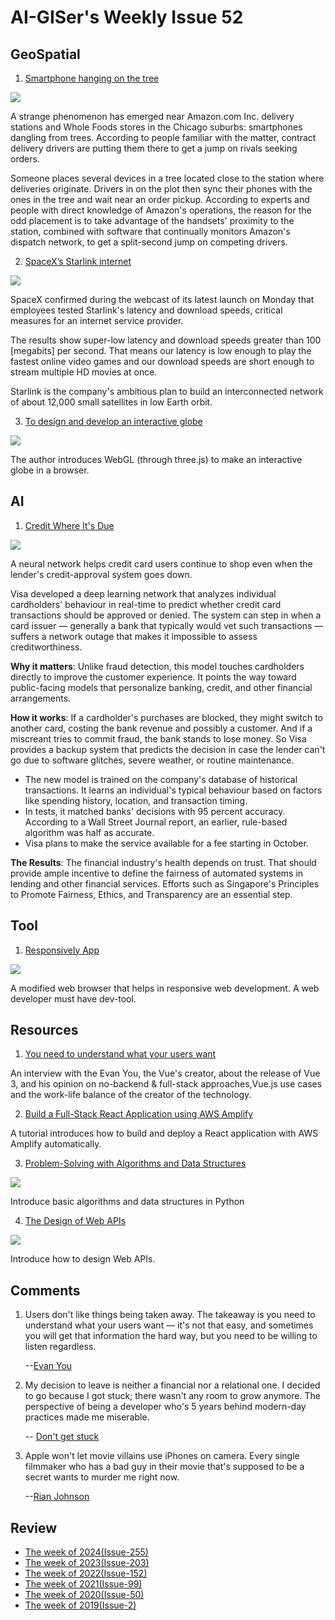 # AI-GISer's Weekly Issue 52

## GeoSpatial

1. [Smartphone hanging on the tree](https://www.bloomberg.com/news/articles/2020-09-01/amazon-drivers-are-hanging-smartphones-in-trees-to-get-more-work)

![](https://assets.bwbx.io/images/users/iqjWHBFdfxIU/iJjvOm5Z_KtE/v0/1400x-1.jpg)

A strange phenomenon has emerged near Amazon.com Inc. delivery stations and Whole Foods stores in the Chicago suburbs: smartphones dangling from trees. According to people familiar with the matter, contract delivery drivers are putting them there to get a jump on rivals seeking orders.

Someone places several devices in a tree located close to the station where deliveries originate. Drivers in on the plot then sync their phones with the ones in the tree and wait near an order pickup. According to experts and people with direct knowledge of Amazon's operations, the reason for the odd placement is to take advantage of the handsets' proximity to the station, combined with software that continually monitors Amazon's dispatch network, to get a split-second jump on competing drivers.

2. [SpaceX’s Starlink internet](https://www.cnbc.com/2020/09/03/spacex-starlink-satellite-internet-network-early-tests-show-fast-speeds.html)

![](https://camo.githubusercontent.com/cc3ae873b0e3a3e4b179a1c5d02f9431746c094d/68747470733a2f2f7777772e77616e67626173652e636f6d2f626c6f67696d672f61737365742f3230323030392f6267323032303039303430362e6a7067)

SpaceX confirmed during the webcast of its latest launch on Monday that employees tested Starlink's latency and download speeds, critical measures for an internet service provider.

The results show super-low latency and download speeds greater than 100 [megabits] per second. That means our latency is low enough to play the fastest online video games and our download speeds are short enough to stream multiple HD movies at once.

Starlink is the company's ambitious plan to build an interconnected network of about 12,000 small satellites in low Earth orbit.

3. [To design and develop an interactive globe](https://stripe.com/blog/globe)

![](https://camo.githubusercontent.com/70686efcfd8bf547ef5b5c7f6a17c85a29614a7c/68747470733a2f2f7777772e77616e67626173652e636f6d2f626c6f67696d672f61737365742f3230323030392f6267323032303039303230392e6a7067)

The author introduces WebGL (through three.js) to make an interactive globe in a browser.

## AI

1. [Credit Where It's Due](https://usa.visa.com/about-visa/newsroom/press-releases.releaseId.17301.html)

![](https://blog.deeplearning.ai/hubfs/Visa.gif)

A neural network helps credit card users continue to shop even when the lender's credit-approval system goes down.

Visa developed a deep learning network that analyzes individual cardholders' behaviour in real-time to predict whether credit card transactions should be approved or denied. The system can step in when a card issuer — generally a bank that typically would vet such transactions — suffers a network outage that makes it impossible to assess creditworthiness.

**Why it matters**: Unlike fraud detection, this model touches cardholders directly to improve the customer experience. It points the way toward public-facing models that personalize banking, credit, and other financial arrangements.

**How it works**: If a cardholder's purchases are blocked, they might switch to another card, costing the bank revenue and possibly a customer. And if a miscreant tries to commit fraud, the bank stands to lose money. So Visa provides a backup system that predicts the decision in case the lender can't go due to software glitches, severe weather, or routine maintenance.

- The new model is trained on the company's database of historical transactions. It learns an individual's typical behaviour based on factors like spending history, location, and transaction timing.
- In tests, it matched banks' decisions with 95 percent accuracy. According to a Wall Street Journal report, an earlier, rule-based algorithm was half as accurate.
- Visa plans to make the service available for a fee starting in October.

**The Results**: The financial industry's health depends on trust. That should provide ample incentive to define the fairness of automated systems in lending and other financial services. Efforts such as Singapore's Principles to Promote Fairness, Ethics, and Transparency are an essential step.

## Tool

1. [Responsively App](https://github.com/responsively-org/responsively-app)

![](https://camo.githubusercontent.com/d26d5adb6a8f5e534dd45276f73e7e29277e62b3/68747470733a2f2f726573706f6e736976656c792e6170702f6173736574732f696d672f726573706f6e736976656c792d6170702e676966)

A modified web browser that helps in responsive web development. A web developer must have dev-tool.

## Resources

1. [You need to understand what your users want](https://evrone.com/evan-you-interview)

An interview with the Evan You, the Vue's creator, about the release of Vue 3, and his opinion on no-backend & full-stack approaches,Vue.js use cases and the work-life balance of the creator of the technology.

2. [Build a Full-Stack React Application using AWS Amplify](https://aws.amazon.com/getting-started/hands-on/build-react-app-amplify-graphql/module-one/)

A tutorial introduces how to build and deploy a React application with AWS Amplify automatically.

3. [Problem-Solving with Algorithms and Data Structures](https://www.cs.auckland.ac.nz/compsci105s1c/resources/ProblemSolvingwithAlgorithmsandDataStructures.pdf)

![](https://camo.githubusercontent.com/582d9463c4298a04b6323ac6992b5cecacb9b28b/68747470733a2f2f7777772e77616e67626173652e636f6d2f626c6f67696d672f61737365742f3230323030382f6267323032303038323830312e6a7067)

Introduce basic algorithms and data structures in Python

4. [The Design of Web APIs](https://livebook.manning.com/book/the-design-of-web-apis/chapter-1?origin=product-toc)

![](https://camo.githubusercontent.com/4cfe4427a25d34f7e48ddcb895d28adfafce3c87/68747470733a2f2f7777772e77616e67626173652e636f6d2f626c6f67696d672f61737365742f3230323030392f6267323032303039303630312e6a7067)

Introduce how to design Web APIs.

## Comments

1. Users don't like things being taken away. The takeaway is you need to understand what your users want — it's not that easy, and sometimes you will get that information the hard way, but you need to be willing to listen regardless.

   --[Evan You](https://evrone.com/evan-you-interviews)

2. My decision to leave is neither a financial nor a relational one. I decided to go because I got stuck; there wasn't any room to grow anymore. The perspective of being a developer who's 5 years behind modern-day practices made me miserable.

   -- [Don't get stuck](https://stitcher.io/blog/dont-get-stuck)

3. Apple won't let movie villains use iPhones on camera. Every single filmmaker who has a bad guy in their movie that's supposed to be a secret wants to murder me right now.

   --[Rian Johnson](https://finance.yahoo.com/news/2020-02-26-rian-johnson-apple-movie-villains-use-iphones-on-came.html)

## Review

- [The week of 2024(Issue-255)](../2024/issue-255.md)
- [The week of 2023(Issue-203)](../2023/issue-203.md)
- [The week of 2022(Issue-152)](../2022/issue-152.md)
- [The week of 2021(Issue-99)](../2021/issue-99.md)
- [The week of 2020(Issue-50)](../2020/issue-50.md)
- [The week of 2019(Issue-2)](../2019/issue-2.md)
